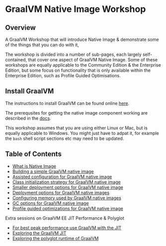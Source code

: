 # GraalVM Native Image Workshop

## Overview 

A GraalVM Workshop that will introduce Native Image & demonstrate some of the things that you can do with it,

The workshop is divided into a number of sub-pages, each largely self-contained, that cover one aspect of GraalVM
Native Image. Some of these workshops are equally applicable to the Community Edition & the Enterprise Edition, but some
focus on functionality that is only available within the Enterprise Edition, such as Profile Guided Optimisations.

## Install GraalVM 

The instructions to install GraalVM can be found online 
[here](https://docs.oracle.com/en/graalvm/enterprise/20/docs/getting-started/installation-linux/).

The prerequsites for getting the native image component working are described in the 
[docs](https://docs.oracle.com/en/graalvm/enterprise/20/docs/reference-manual/enterprise-native-image/).

This workshop assumes that you are using either Linux or Mac, but is equally applicable to Windows. You might just have
to adpat it, for example the `bash` shell script sections etc may need to be updated.

## Table of Contents

* [What is Native Image](./0/)
* [Building a simple GraalVM native image](./1/)
* [Assisted configuration for GraalVM native image](./2/)
* [Class initialization strategy for GraalVM native image](./3/)
* [Smaller deployment options for GraalVM native image](./4/)
* [Deployment options for GraalVM native images](./5/)
* [Configuring memory used by GraalVM native images](./6/)
* [GC options for GraalVM native image](./7/)
* [Profile guided optimizations for GraalVM native image](./8/)

Extra sessions on GraalVM EE JIT Performance & Polyglot

* [For best peak performance use GraalVM with the JIT](./9/)
* [Exploring the GraalVM JIT](./95/)
* [Exploring the polyglot runtime of GraalVM](./97/)
